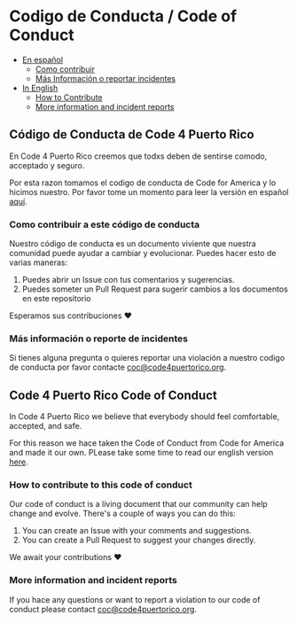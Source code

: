 # Codigo de Conducta / Code of Conduct

- [En español](#código-de-conducta-de-code-4-puerto-rico)
  - [Como contribuir](#como-contribuir-a-este-código-de-conducta)
  - [Más Información o reportar incidentes](#más-informacion-o-reporte-de-incidentes)
- [In English](#code-4-puerto-rico-code-of-conduct)
  - [How to Contribute](#how-to-contribute-to-this-code-of-conduct)
  - [More information and incident reports](#more-information-and-incident-reports)

## Código de Conducta de Code 4 Puerto Rico

En Code 4 Puerto Rico creemos que todxs deben de sentirse comodo, acceptado y seguro.

Por esta razon tomamos el codigo de conducta de Code for America y lo hicimos nuestro. Por favor tome un momento para leer la versión en español [aquí](code_of_conduct_es.md).

### Como contribuir a este código de conducta

Nuestro código de conducta es un documento viviente que nuestra comunidad puede ayudar a cambiar y evolucionar. Puedes hacer esto de varias maneras:

1. Puedes abrir un Issue con tus comentarios y sugerencias.
2. Puedes someter un Pull Request para sugerir cambios a los documentos en este repositorio

Esperamos sus contribuciones :heart:

### Más información o reporte de incidentes

Si tienes alguna pregunta o quieres reportar una violación a nuestro codigo de conducta por favor contacte [coc@code4puertorico.org](mailto://coc@code4puertorico.org).

## Code 4 Puerto Rico Code of Conduct

In Code 4 Puerto Rico we believe that everybody should feel comfortable, accepted, and safe.

For this reason we hace taken the Code of Conduct from Code for America and made it our own. PLease take some time to read our english version [here](code_of_conduct_en.md).

### How to contribute to this code of conduct

Our code of conduct is a living document that our community can help change and evolve. There's a couple of ways you can do this:

1. You can create an Issue with your comments and suggestions.
2. You can create a Pull Request to suggest your changes directly.

We await your contributions :heart:

### More information and incident reports

If you hace any questions or want to report a violation to our code of conduct please contact [coc@code4puertorico.org](mailto://coc@code4puertorico.org).
